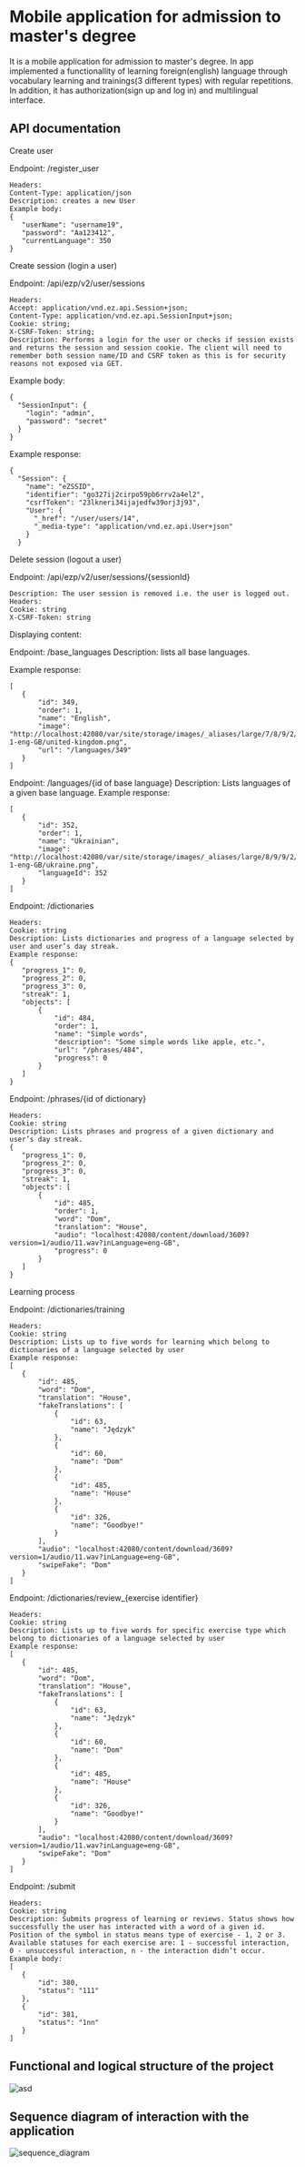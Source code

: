 # Mobile application for admission to master's degree

It is a mobile application for admission to master's degree. In app implemented a functionallity of learning foreign(english) language through vocabulary learning and trainings(3 different types) with regular repetitions.
In  addition, it has authorization(sign up and log in) and multilingual interface.
## API documentation
Create user

Endpoint: /register_user

```
Headers: 
Content-Type: application/json
Description: creates a new User 
Example body: 
{
   "userName": "username19",
   "password": "Aa123412",
   "currentLanguage": 350
}
```

Create session (login a user) 

Endpoint: /api/ezp/v2/user/sessions

```
Headers: 
Accept: application/vnd.ez.api.Session+json;
Content-Type: application/vnd.ez.api.SessionInput+json;
Cookie: string;
X-CSRF-Token: string;
Description: Performs a login for the user or checks if session exists and returns the session and session cookie. The client will need to remember both session name/ID and CSRF token as this is for security reasons not exposed via GET.
```

Example body: 

```
{
  "SessionInput": {
    "login": "admin",
    "password": "secret"
  }
}
```

Example response:

```
{
  "Session": {
    "name": "eZSSID",
    "identifier": "go327ij2cirpo59pb6rrv2a4el2",
    "csrfToken": "23lkneri34ijajedfw39orj3j93",
    "User": {
      "_href": "/user/users/14",
      "_media-type": "application/vnd.ez.api.User+json"
    }
  }
```

Delete session (logout a user)

Endpoint: /api/ezp/v2/user/sessions/{sessionId}

```
Description: The user session is removed i.e. the user is logged out.
Headers:
Cookie: string
X-CSRF-Token: string
```

Displaying content:

Endpoint: /base_languages 
Description: lists all base languages.

Example response:

```
[
   {
       "id": 349,
       "order": 1,
       "name": "English",
       "image": "http://localhost:42080/var/site/storage/images/_aliases/large/7/8/9/2/2987-1-eng-GB/united-kingdom.png",
       "url": "/languages/349"
   }
]
```

Endpoint: /languages/{id of base language}
Description: Lists languages of a given base language.
Example response:

```
[
   {
       "id": 352,
       "order": 1,
       "name": "Ukrainian",
       "image": "http://localhost:42080/var/site/storage/images/_aliases/large/8/9/9/2/2998-1-eng-GB/ukraine.png",
       "languageId": 352
   }
]
```

Endpoint: /dictionaries

```
Headers:
Cookie: string
Description: Lists dictionaries and progress of a language selected by user and user’s day streak.
Example response:
{
   "progress_1": 0,
   "progress_2": 0,
   "progress_3": 0,
   "streak": 1,
   "objects": [
       {
           "id": 484,
           "order": 1,
           "name": "Simple words",
           "description": "Some simple words like apple, etc.",
           "url": "/phrases/484",
           "progress": 0
       }
   ]
}
```

Endpoint: /phrases/{id of dictionary}

```
Headers:
Cookie: string
Description: Lists phrases and progress of a given dictionary and user’s day streak.
{
   "progress_1": 0,
   "progress_2": 0,
   "progress_3": 0,
   "streak": 1,
   "objects": [
       {
           "id": 485,
           "order": 1,
           "word": "Dom",
           "translation": "House",
           "audio": "localhost:42080/content/download/3609?version=1/audio/11.wav?inLanguage=eng-GB",
           "progress": 0
       }
   ]
}
```

Learning process

Endpoint: /dictionaries/training 

```
Headers:
Cookie: string
Description: Lists up to five words for learning which belong to dictionaries of a language selected by user
Example response:
[
   {
       "id": 485,
       "word": "Dom",
       "translation": "House",
       "fakeTranslations": [
           {
               "id": 63,
               "name": "Jędzyk"
           },
           {
               "id": 60,
               "name": "Dom"
           },
           {
               "id": 485,
               "name": "House"
           },
           {
               "id": 326,
               "name": "Goodbye!"
           }
       ],
       "audio": "localhost:42080/content/download/3609?version=1/audio/11.wav?inLanguage=eng-GB",
       "swipeFake": "Dom"
   }      
]
```

Endpoint: /dictionaries/review_{exercise identifier}

```
Headers: 
Cookie: string
Description: Lists up to five words for specific exercise type which belong to dictionaries of a language selected by user
Example response:
[
   {
       "id": 485,
       "word": "Dom",
       "translation": "House",
       "fakeTranslations": [
           {
               "id": 63,
               "name": "Jędzyk"
           },
           {
               "id": 60,
               "name": "Dom"
           },
           {
               "id": 485,
               "name": "House"
           },
           {
               "id": 326,
               "name": "Goodbye!"
           }
       ],
       "audio": "localhost:42080/content/download/3609?version=1/audio/11.wav?inLanguage=eng-GB",
       "swipeFake": "Dom"
   }      
]
```

Endpoint: /submit

```
Headers: 
Cookie: string
Description: Submits progress of learning or reviews. Status shows how successfully the user has interacted with a word of a given id. Position of the symbol in status means type of exercise - 1, 2 or 3. Available statuses for each exercise are: 1 - successful interaction, 0 - unsuccessful interaction, n - the interaction didn’t occur. 
Example body:
[
   {
       "id": 380,
       "status": "111"
   },
   {
       "id": 381,
       "status": "1nn"
   }
]
```

## Functional and logical structure of the project
![asd](https://user-images.githubusercontent.com/43434679/114840338-62747800-9ddf-11eb-913e-d9ecab100bf5.png)

## Sequence diagram of interaction with the application
![sequence_diagram](https://user-images.githubusercontent.com/43434679/114885251-23f6b180-9e0f-11eb-9d7b-0db7749891ec.png)
